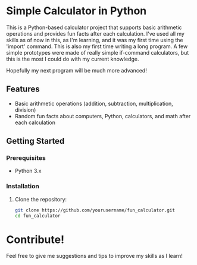 # Simple Calculator in Python

This is a Python-based calculator project that supports basic arithmetic operations and provides fun facts after each calculation. 
I've used all my skills as of now in this, as I'm learning, and it was my first time using the 'import' command. This is also my first time writing a long program. A few simple prototypes were made of really simple if-command calculators, but this is the most I could do with my current knowledge.

Hopefully my next program will be much more advanced!

## Features
- Basic arithmetic operations (addition, subtraction, multiplication, division)
- Random fun facts about computers, Python, calculators, and math after each calculation

## Getting Started

### Prerequisites

- Python 3.x

### Installation

1. Clone the repository:
   ```bash
   git clone https://github.com/yourusername/fun_calculator.git
   cd fun_calculator

# Contribute!
Feel free to give me suggestions and tips to improve my skills as I learn!
